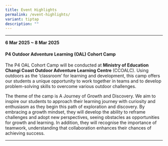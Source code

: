 ```yaml
---
title: Event Highlights
permalink: /event-highlights/
variant: tiptap
description: ""
---
```

<hr>
<p><strong>6 Mar 2025 ~ 8 Mar 2025</strong>
</p>
<p></p>
<h4>P4 Outdoor Adventure Learning (OAL) Cohort Camp</h4>
<p></p>
<p>The P4 OAL Cohort Camp will be conducted at <strong>Ministry of Education Changi Coast Outdoor Adventure Learning Centre</strong> (CCOALC).
Using outdoors as the ‘classroom’ for learning and development, this camp
offers our students a unique opportunity to work together in teams and
to develop problem-solving skills to overcome various outdoor challenges.</p>
<p></p>
<p>The theme of the camp is A Journey of Growth and Discovery. We aim to
inspire our students to approach their learning journey with curiosity
and enthusiasm as they begin this path of exploration and discovery. By
embracing a growth mindset, they will develop the ability to reframe challenges
and adopt new perspectives, seeing obstacles as opportunities for growth
and learning. In addition, they will recognise the importance of teamwork,
understanding that collaboration enhances their chances of achieving success.</p>
<p></p>
<hr>
<p></p>
<p></p>
<p></p>